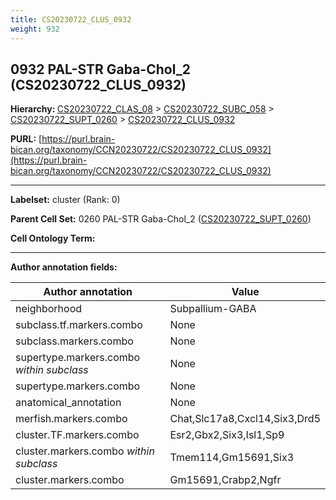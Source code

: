 ```yaml
---
title: CS20230722_CLUS_0932
weight: 932
---
```

## 0932 PAL-STR Gaba-Chol_2 (CS20230722_CLUS_0932)
<b>Hierarchy: </b>
[CS20230722_CLAS_08](../CS20230722_CLAS_08) >
[CS20230722_SUBC_058](../CS20230722_SUBC_058) >
[CS20230722_SUPT_0260](../CS20230722_SUPT_0260) >
[CS20230722_CLUS_0932](../CS20230722_CLUS_0932)

**PURL:** [https://purl.brain-bican.org/taxonomy/CCN20230722/CS20230722_CLUS_0932](https://purl.brain-bican.org/taxonomy/CCN20230722/CS20230722_CLUS_0932)

---


**Labelset:** cluster (Rank: 0)

**Parent Cell Set:** 0260 PAL-STR Gaba-Chol_2 ([CS20230722_SUPT_0260](../CS20230722_SUPT_0260))



**Cell Ontology Term:** 

[MARKER GENES.]: #


---

[TRANSFERRED ANNOTATIONS.]: #


[AUTHOR ANNOTATION FIELDS.]: #


**Author annotation fields:**

| Author annotation | Value |
|-------------------|-------|
|neighborhood|Subpallium-GABA|
|subclass.tf.markers.combo|None|
|subclass.markers.combo|None|
|supertype.markers.combo _within subclass_|None|
|supertype.markers.combo|None|
|anatomical_annotation|None|
|merfish.markers.combo|Chat,Slc17a8,Cxcl14,Six3,Drd5|
|cluster.TF.markers.combo|Esr2,Gbx2,Six3,Isl1,Sp9|
|cluster.markers.combo _within subclass_|Tmem114,Gm15691,Six3|
|cluster.markers.combo|Gm15691,Crabp2,Ngfr|
